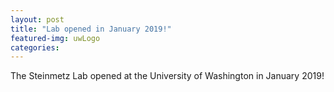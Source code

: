 ```yaml
---
layout: post
title: "Lab opened in January 2019!"
featured-img: uwLogo
categories:
---
```


The Steinmetz Lab opened at the University of Washington in January 2019!
